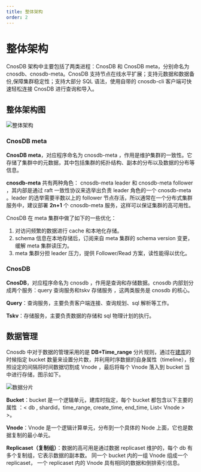 ```yaml
---
title: 整体架构
order: 2
---
```


# 整体架构

CnosDB 架构中主要包括了两类进程：CnosDB 和 CnosDB meta，分别命名为 cnosdb、cnosdb-meta。CnosDB 支持节点在线水平扩展；支持元数据和数据备份,保障集群稳定性；支持大部分 SQL 语法，使用自带的 cnosdb-cli 客户端可快速轻松连接 CnosDB 进行查询和导入。

## 整体架构图

![整体架构](/img/arch.png)

### CnosDB meta 
**CnosDB meta**，对应程序命名为 cnosdb-meta ，作用是维护集群的一致性。它存储了集群中的元数据，其中包括集群的拓扑结构、副本的分布以及数据的分布等信息。

**cnosdb-meta** 共有两种角色： cnosdb-meta leader 和 cnosdb-meta follower ，其内部是通过 raft 一致性协议来选举出负责 leader 角色的一个 cnosdb-meta 。leader 的选举需要半数以上的 follower 节点存活，所以通常在一个分布式集群服务中，建议部署 **2n+1** 个 cnosdb-meta 服务，这样可以保证集群的高可用性。

CnosDB 在 meta 集群中做了如下的一些优化：
1. 对访问频繁的数据进行 cache 和本地化存储。
2. schema 信息在本地存储后，订阅来自 meta 集群的 schema version 变更，缓解 meta 集群读压力。
3. meta 集群分担 leader 压力，提供 Follower/Read 方案，读性能得以优化。

### CnosDB
**CnosDB**，对应程序命名为 cnosdb ，作用是查询和存储数据。cnosdb 内部划分成两个服务：query 查询服务和tskv 存储服务 ，这两类服务是 cnosdb 的核心。

**Query**：查询服务，主要负责客户端连接、查询规划、sql 解析等工作。

**Tskv**：存储服务，主要负责数据的存储和 sql 物理计划的执行。

## 数据管理
Cnosdb 中对于数据的管理采用的是 **DB+Time_range** 分片规则，通过在[建库](../../reference/sql/ddl.md#create-database)的时候指定 bucket 数量来设置分片数，并利用时序数据的自身属性（timeline），按照设定的间隔将时间数据切割成 Vnode ，最后将每个 Vnode 落入到 bucket 当中进行存储，图示如下。

![数据分片](/img/buket.jpg)

**Bucket**：bucket 是一个逻辑单元，建库时指定，每个 bucket 都包含以下主要的属性 ：< db , shardid，time_range, create_time,  end_time,  List< Vnode > >。

**Vnode**：Vnode 是一个逻辑计算单元，分布到一个具体的 Node 上面，它也是数据复制的最小单元。 

**Replicaset（复制组）**：数据的高可用是通过数据 replicaset 维护的，每个 db 有多个复制组，它表示数据的副本数。 同一个 bucket 内的一组 Vnode 组成一个 replicaset， 一个 replicaset 内的 Vnode 具有相同的数据和倒排索引信息。

